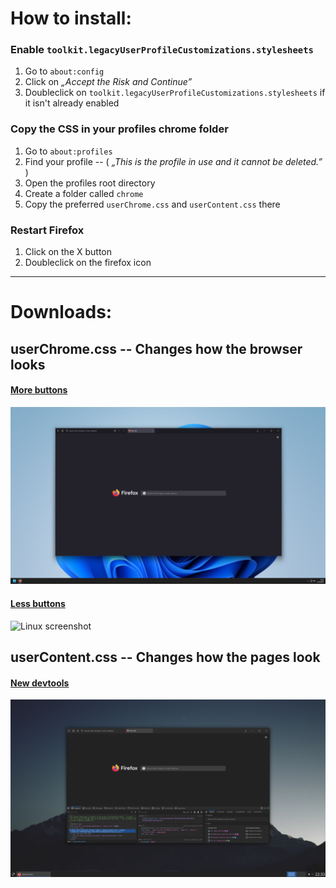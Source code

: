 # How to install:

### Enable `toolkit.legacyUserProfileCustomizations.stylesheets`
1. Go to `about:config`
2. Click on *„Accept the Risk and Continue”*
3. Doubleclick on `toolkit.legacyUserProfileCustomizations.stylesheets` if it isn't already enabled

### Copy the CSS in your profiles chrome folder
1. Go to `about:profiles`
2. Find your profile  --  ( *„This is the profile in use and it cannot be deleted.”* )
3. Open the profiles root directory
4. Create a folder called `chrome`
5. Copy the preferred `userChrome.css` and `userContent.css` there

### Restart Firefox
1. Click on the X button
2. Doubleclick on the firefox icon

***

# Downloads:
## userChrome.css  --  Changes how the browser looks

#### [More buttons](https://github.com/Bali10050/FirefoxCSS/releases/download/(B)userChrome/userChrome.css)

![Win11 screenshot](./Screenshots/W11.webp)

#### [Less buttons](https://github.com/Bali10050/FirefoxCSS/releases/download/(A)userChrome/userChrome.css)

![Linux screenshot](./Screenshots/GIF.webp)

## userContent.css  --  Changes how the pages look


#### [New devtools](https://github.com/Bali10050/FirefoxCSS/releases/download/userContent/userContent.css)

![New devtools screenshot](./Screenshots/NewDevTools.webp)
